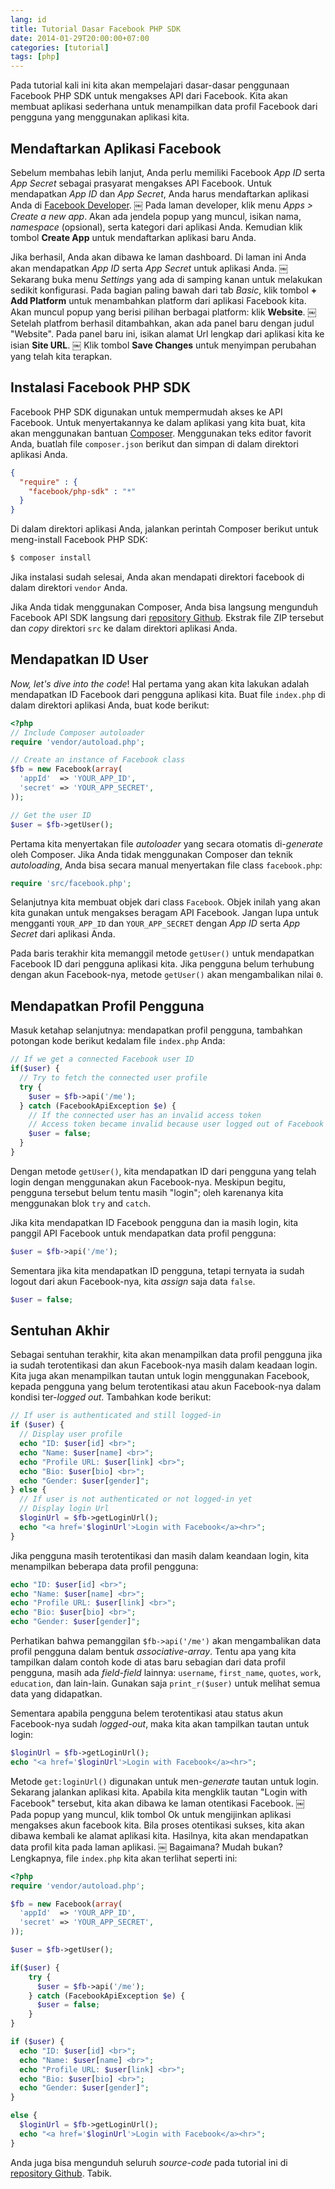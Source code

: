 ```yaml
---
lang: id
title: Tutorial Dasar Facebook PHP SDK
date: 2014-01-29T20:00:00+07:00
categories: [tutorial]
tags: [php]
---
```

Pada tutorial kali ini kita akan mempelajari dasar-dasar penggunaan Facebook PHP SDK untuk mengakses API dari Facebook. Kita akan membuat aplikasi sederhana untuk menampilkan data profil Facebook dari pengguna yang menggunakan aplikasi kita.

## Mendaftarkan Aplikasi Facebook

Sebelum membahas lebih lanjut, Anda perlu memiliki Facebook *App ID* serta *App Secret* sebagai prasyarat mengakses API Facebook. Untuk mendapatkan *App ID* dan *App Secret*, Anda harus mendaftarkan aplikasi Anda di [Facebook Developer](https://developers.facebook.com/apps).
￼
Pada laman developer, klik menu *Apps > Create a new app*. Akan ada jendela popup yang muncul, isikan nama, *namespace* (opsional), serta kategori dari aplikasi Anda. Kemudian klik tombol **Create App** untuk mendaftarkan aplikasi baru Anda.

Jika berhasil, Anda akan dibawa ke laman dashboard. Di laman ini Anda akan mendapatkan *App ID* serta *App Secret* untuk aplikasi Anda.
￼
Sekarang buka menu *Settings* yang ada di samping kanan untuk melakukan sedikit konfigurasi. Pada bagian paling bawah dari tab *Basic*, klik tombol **+ Add Platform** untuk menambahkan platform dari aplikasi Facebook kita. Akan muncul popup yang berisi pilihan berbagai platform: klik **Website**.
￼
Setelah platfrom berhasil ditambahkan, akan ada panel baru dengan judul "Website". Pada panel baru ini, isikan alamat Url lengkap dari aplikasi kita ke isian **Site URL**.
￼
Klik tombol **Save Changes** untuk menyimpan perubahan yang telah kita terapkan.

## Instalasi Facebook PHP SDK

Facebook PHP SDK digunakan untuk mempermudah akses ke API Facebook. Untuk menyertakannya ke dalam aplikasi yang kita buat, kita akan menggunakan bantuan [Composer](https://getcomposer.org/). Menggunakan teks editor favorit Anda, buatlah file `composer.json` berikut dan simpan di dalam direktori aplikasi Anda.

```json
{
  "require" : {
    "facebook/php-sdk" : "*"
  }
}
```

Di dalam direktori aplikasi Anda, jalankan perintah Composer berikut untuk meng-install Facebook PHP SDK:

```sh
$ composer install
```

Jika instalasi sudah selesai, Anda akan mendapati direktori facebook di dalam direktori `vendor` Anda.

Jika Anda tidak menggunakan Composer, Anda bisa langsung mengunduh Facebook API SDK langsung dari [repository Github](https://github.com/facebook/facebook-php-sdk/archive/master.zip). Ekstrak file ZIP tersebut dan *copy* direktori `src` ke dalam direktori aplikasi Anda.

## Mendapatkan ID User

*Now, let's dive into the code*! Hal pertama yang akan kita lakukan adalah mendapatkan ID Facebook dari pengguna aplikasi kita. Buat file `index.php` di dalam direktori aplikasi Anda, buat kode berikut:

```php
<?php
// Include Composer autoloader
require 'vendor/autoload.php';

// Create an instance of Facebook class
$fb = new Facebook(array(
  'appId'  => 'YOUR_APP_ID',
  'secret' => 'YOUR_APP_SECRET',
));

// Get the user ID
$user = $fb->getUser();
```

Pertama kita menyertakan file *autoloader* yang secara otomatis di-*generate* oleh Composer. Jika Anda tidak menggunakan Composer dan teknik *autoloading*, Anda bisa secara manual menyertakan file class `facebook.php`:

```php
require 'src/facebook.php';
```

Selanjutnya kita membuat objek dari class `Facebook`. Objek inilah yang akan kita gunakan untuk mengakses beragam API Facebook. Jangan lupa untuk mengganti `YOUR_APP_ID` dan `YOUR_APP_SECRET` dengan *App ID* serta *App Secret* dari aplikasi Anda.

Pada baris terakhir kita memanggil metode `getUser()` untuk mendapatkan Facebook ID dari pengguna aplikasi kita. Jika pengguna belum terhubung dengan akun Facebook-nya, metode `getUser()` akan mengambalikan nilai `0`.

## Mendapatkan Profil Pengguna

Masuk ketahap selanjutnya: mendapatkan profil pengguna, tambahkan potongan kode berikut kedalam file `index.php` Anda:

```php
// If we get a connected Facebook user ID
if($user) {
  // Try to fetch the connected user profile
  try {
    $user = $fb->api('/me');
  } catch (FacebookApiException $e) {
    // If the connected user has an invalid access token
    // Access token became invalid because user logged out of Facebook
    $user = false;
  }
}
```

Dengan metode `getUser()`, kita mendapatkan ID dari pengguna yang telah login dengan menggunakan akun Facebook-nya. Meskipun begitu, pengguna tersebut belum tentu masih "login"; oleh karenanya kita menggunakan blok `try` and `catch`.

Jika kita mendapatkan ID Facebook pengguna dan ia masih login, kita panggil API Facebook untuk mendapatkan data profil pengguna:

```php
$user = $fb->api('/me');
```

Sementara jika kita mendapatkan ID pengguna, tetapi ternyata ia sudah logout dari akun Facebook-nya, kita *assign* saja data `false`.

```php
$user = false;
```

## Sentuhan Akhir

Sebagai sentuhan terakhir, kita akan menampilkan data profil pengguna jika ia sudah terotentikasi dan akun Facebook-nya masih dalam keadaan login. Kita juga akan menampilkan tautan untuk login menggunakan Facebook, kepada pengguna yang belum terotentikasi atau akun Facebook-nya dalam kondisi ter-*logged out*. Tambahkan kode berikut:

```php
// If user is authenticated and still logged-in
if ($user) {
  // Display user profile
  echo "ID: $user[id] <br>";
  echo "Name: $user[name] <br>";
  echo "Profile URL: $user[link] <br>";
  echo "Bio: $user[bio] <br>";
  echo "Gender: $user[gender]";
} else {
  // If user is not authenticated or not logged-in yet
  // Display login Url
  $loginUrl = $fb->getLoginUrl();
  echo "<a href='$loginUrl'>Login with Facebook</a><hr>";
}
```

Jika pengguna masih terotentikasi dan masih dalam keandaan login, kita menampilkan beberapa data profil pengguna:

```php
echo "ID: $user[id] <br>";
echo "Name: $user[name] <br>";
echo "Profile URL: $user[link] <br>";
echo "Bio: $user[bio] <br>";
echo "Gender: $user[gender]";
```

Perhatikan bahwa pemanggilan `$fb->api('/me')` akan mengambalikan data profil pengguna dalam bentuk *associative-array*. Tentu apa yang kita tampilkan dalam contoh kode di atas baru sebagian dari data profil pengguna, masih ada *field-field* lainnya: `username`, `first_name`, `quotes`, `work`, `education`, dan lain-lain. Gunakan saja `print_r($user)` untuk melihat semua data yang didapatkan.

Sementara apabila pengguna belem terotentikasi atau status akun Facebook-nya sudah *logged-out*, maka kita akan tampilkan tautan untuk login:

```php
$loginUrl = $fb->getLoginUrl();
echo "<a href='$loginUrl'>Login with Facebook</a><hr>";
```

Metode `get:loginUrl()` digunakan untuk men-*generate* tautan untuk login. Sekarang jalankan aplikasi kita. Apabila kita mengklik tautan "Login with Facebook" tersebut, kita akan dibawa ke laman otentikasi Facebook.
￼
Pada popup yang muncul, klik tombol Ok untuk mengijinkan aplikasi mengakses akun facebook kita. Bila proses otentikasi sukses, kita akan dibawa kembali ke alamat aplikasi kita. Hasilnya, kita akan mendapatkan data profil kita pada laman aplikasi.
￼
Bagaimana? Mudah bukan? Lengkapnya, file `index.php` kita akan terlihat seperti ini:

```php
<?php
require 'vendor/autoload.php';

$fb = new Facebook(array(
  'appId'  => 'YOUR_APP_ID',
  'secret' => 'YOUR_APP_SECRET',
));

$user = $fb->getUser();

if($user) {
    try {
      $user = $fb->api('/me');
    } catch (FacebookApiException $e) {
      $user = false;
    }
}

if ($user) {
  echo "ID: $user[id] <br>";
  echo "Name: $user[name] <br>";
  echo "Profile URL: $user[link] <br>";
  echo "Bio: $user[bio] <br>";
  echo "Gender: $user[gender]";
}

else {
  $loginUrl = $fb->getLoginUrl();
  echo "<a href='$loginUrl'>Login with Facebook</a><hr>";
}
```

Anda juga bisa mengunduh seluruh *source-code* pada tutorial ini di [repository Github](https://github.com/risan/risan-myapp). Tabik.
